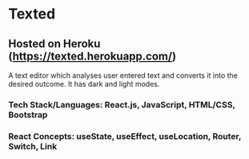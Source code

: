 # Texted

## Hosted on Heroku (https://texted.herokuapp.com/)

A text editor which analyses user entered text and converts it into the desired outcome.
It has dark and light modes.

### Tech Stack/Languages: React.js, JavaScript, HTML/CSS, Bootstrap

### React Concepts: useState, useEffect, useLocation, Router, Switch, Link 





